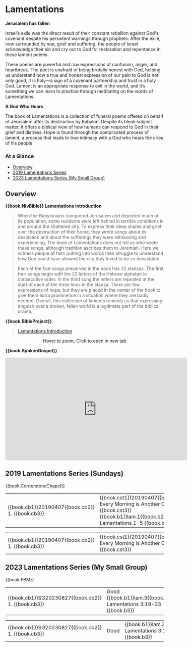 <script src="fw.js"></script>

# Lamentations

**Jerusalem has fallen**

Israel’s exile was the direct result of their constant rebellion
against God's covenant despite his persistent warnings through
prophets. After the exile, now surrounded by war, grief and suffering,
the people of Israel acknowledge their sin and cry out to God for
restoration and repentance in these lament poems.

These poems are powerful and raw expressions of confusion, anger, and
heartbreak. The poet is unafraid of being brutally honest with God,
helping us understand how a true and honest expression of our pain to
God is not only good, it is holy—a sign of a covenant partnership and
trust in a holy God. Lament is an appropriate response to evil in the
world, and it’s something we can learn to practice through meditating
on the words of Lamentations.

**A God Who Hears**

The book of Lamentations is a collection of funeral poems offered on
behalf of Jerusalem after its destruction by Babylon. Despite its
bleak subject matter, it offers a biblical view of how humans can
respond to God in their grief and distress. Hope is found through the
complicated process of lament, a process that leads to true intimacy
with a God who hears the cries of his people.



### At a Glance

- [Overview](#overview)
- [2019 Lamentations Series](#2019-lamentations-series-sundays)
- [2023 Lamentations Series (My Small Group)](#2023-lamentations-series-my-small-group)


## Overview

**{{book.NivBible}} Lamentations Introduction**

> When the Babylonians conquered Jerusalem and deported much of its
> population, some residents were left behind in terrible conditions in
> and around the shattered city. To express their deep shame and grief
> over the destruction of their home, they wrote songs about its
> desolation and about the sufferings they were witnessing and
> experiencing. The book of Lamentations does not tell us who wrote
> these songs, although tradition ascribes them to Jeremiah. Here we
> witness people of faith putting into words their struggle to
> understand how God could have allowed the city they loved to be so
> devastated.
> 
> Each of the five songs preserved in the book has 22 stanzas. The first
> four songs begin with the 22 letters of the Hebrew alphabet in
> consecutive order. In the third song the letters are repeated at the
> start of each of the three lines in the stanza. There are few
> expressions of hope, but they are placed in the center of the book to
> give them extra prominence in a situation where they are badly
> needed. Overall, this collection of laments reminds us that expressing
> anguish over a broken, fallen world is a legitimate part of the
> biblical drama.


**{{book.BibleProject}}**

> [Lamentations Introduction](https://bibleproject.com/explore/video/lamentations/)

<center>
  <figure>
    <div id="Lamentations_BP"></div>
    <figcaption>Hover to zoom, Click to open in new tab</figcaption>
  </figure>
</center>
<script>
  fw.addZoomableImage('Lamentations_BP', 'Lamentations_BP.png', 75);
</script>


**{{book.SpokenGospel}}**

<p align="center">
  <iframe name="SpokenGospelLamentationsVideo"
          id="SpokenGospelLamentationsVideo"
          width="577"
          height="325"
          src="https://www.youtube.com/embed/ZjG3ys9DLcI"
          frameborder="0"
          allow="accelerometer; autoplay; encrypted-media; gyroscope; picture-in-picture"
          allowfullscreen></iframe>
</p>



## 2019 Lamentations Series (Sundays)

{{book.CornerstoneChapel}}

<!-- MASTER: vertical layout for "cell phone" responsive show/hide -->
<div class="phone">
<table>

<tr><td> {{book.cb1}}20190407{{book.cb2}} 1. {{book.cb3}} </td><td> {{book.cst1}}20190407{{book.cst2}} Every Morning is Another Chance {{book.cst3}} <br/> {{book.b1}}lam.1{{book.b2}} Lamentations 1-5 {{book.b3}} </td><td> 04/07/2019 <br/> {{book.csg1}}20190407.pdf{{book.csg2}} </td>

</table>
</div>

<!-- COPY: horizontal layout for "desktop/tablet" responsive show/hide (simply add 2 columns to header and replace TWO FROM <br/> TO </td><td> -->
<div class="desktop">
<table>

<tr><td> {{book.cb1}}20190407{{book.cb2}} 1. {{book.cb3}} </td><td> {{book.cst1}}20190407{{book.cst2}} Every Morning is Another Chance {{book.cst3}} </td><td> {{book.b1}}lam.1{{book.b2}} Lamentations 1-5 {{book.b3}} </td><td> 04/07/2019 </td><td> {{book.csg1}}20190407.pdf{{book.csg2}} </td>

</table>
</div>


## 2023 Lamentations Series (My Small Group)

{{book.FBM}}


<!-- MASTER: vertical layout for "cell phone" responsive show/hide -->
<div class="phone">
<table>

<tr><td> {{book.cb1}}SG20230827{{book.cb2}} 1. {{book.cb3}} </td><td> Good         <br/> {{book.b1}}lam.3{{book.b2}}  Lamentations 3:19-33    {{book.b3}} </td><td> 08/27/2023 </td>

</table>
</div>

<!-- COPY: horizontal layout for "desktop/tablet" responsive show/hide (simply add 2 columns to header and replace TWO FROM <br/> TO </td><td> -->
<div class="desktop">
<table>

<tr><td> {{book.cb1}}SG20230827{{book.cb2}} 1. {{book.cb3}} </td><td> Good         </td><td> {{book.b1}}lam.3{{book.b2}}  Lamentations 3:19-33    {{book.b3}} </td><td> 08/27/2023 </td>

</table>
</div>
